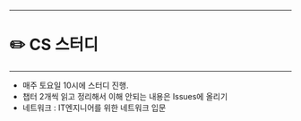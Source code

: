 ------

# ✏️ **CS 스터디**

------

* 매주 토요일 10시에 스터디 진행.
* 챕터 2개씩 읽고 정리해서 이해 안되는 내용은 Issues에 올리기
* 네트워크 : IT엔지니어를 위한 네트워크 입문


